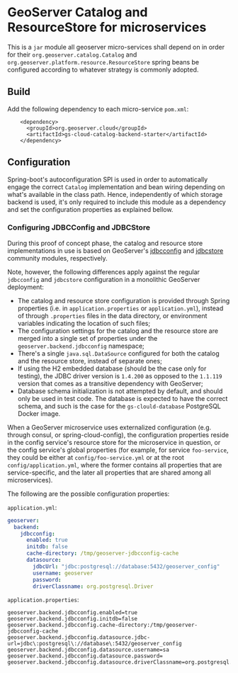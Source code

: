 # GeoServer Catalog and ResourceStore for microservices

This is a `jar` module all geoserver micro-services shall depend on in order for their
`org.geoserver.catalog.Catalog` and `org.geoserver.platform.resource.ResourceStore`
spring beans be configured according to whatever strategy is commonly adopted.

## Build

Add the following dependency to each micro-service `pom.xml`:

```
    <dependency>
      <groupId>org.geoserver.cloud</groupId>
      <artifactId>gs-cloud-catalog-backend-starter</artifactId>
    </dependency>
```

## Configuration

Spring-boot's autoconfiguration SPI is used in order to automatically engage the correct `Catalog` implementation and bean wiring depending on
what's available in the class path. Hence, independently of which storage backend is used, it's only required to include this module as a dependency
and set the configuration properties as explained bellow.

### Configuring JDBCConfig and JDBCStore

During this proof of concept phase, the catalog and resource store implementations in use is based on GeoServer's 
[jdbcconfig](https://docs.geoserver.org/latest/en/user/community/jdbcconfig/) and [jdbcstore](https://docs.geoserver.org/latest/en/user/community/jdbcstore/)
community modules, respectively.

Note, however, the following differences apply against the regular `jdbcconfig` and `jdbcstore` configuration in a monolithic GeoServer deployment:

* The catalog and resource store configuration is provided through Spring properties (i.e. in `application.properties` or `application.yml`), 
instead of through `.properties` files in the data directory, or environment variables indicating the location of such files;
* The configuration settings for the catalog and the resource store are merged into a single set of properties under the `geoserver.backend.jdbcconfig` namespace;
* There's a single `java.sql.DataSource` configured for both the catalog and the resource store, instead of separate ones;
* If using the H2 embedded database (should be the case only for testing), the JDBC driver version is `1.4.200` as opposed to the `1.1.119` version that
comes as a transitive dependency with GeoServer;
* Database schema initialization is not attempted by default, and should only be used in test code. The database is expected to have the correct schema, and such
is the case for the `gs-clould-database` PostgreSQL Docker image.

When a GeoServer microservice uses externalized configuration (e.g. through consul, or spring-cloud-config), the configuration properties reside in the config service's
resource store for the microservice in question, or the config service's global properties (for example, for service `foo-service`, they could be either at
`config/foo-service.yml` or at the root `config/application.yml`, where the former contains all properties that are service-specific, and the later
all properties that are shared among all microservices).

The following are the possible configuration properties:

`application.yml`:

```yaml
geoserver:
  backend:
    jdbcconfig:
      enabled: true
      initdb: false
      cache-directory: /tmp/geoserver-jdbcconfig-cache
      datasource:
        jdbcUrl: "jdbc:postgresql://database:5432/geoserver_config"
        username: geoserver
        password:
        driverClassname: org.postgresql.Driver
```

`application.properties`:

```properties
geoserver.backend.jdbcconfig.enabled=true
geoserver.backend.jdbcconfig.initdb=false
geoserver.backend.jdbcconfig.cache-directory:/tmp/geoserver-jdbcconfig-cache
geoserver.backend.jdbcconfig.datasource.jdbc-url=jdbc\:postgresql\://database\:5432/geoserver_config
geoserver.backend.jdbcconfig.datasource.username=sa
geoserver.backend.jdbcconfig.datasource.password=
geoserver.backend.jdbcconfig.datasource.driverClassname=org.postgresql.Driver
```

